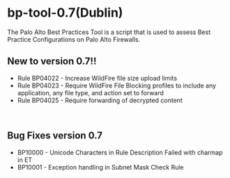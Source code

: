 # bp-tool-0.7(Dublin)

The Palo Alto Best Practices Tool is a script that is used to assess Best Practice Configurations on Palo Alto Firewalls.

<h2>New to version 0.7!!</h2>
<ul>
<li>Rule BP04022 - Increase WildFire file size upload limits  <br>
<li>Rule BP04023 - Require WildFire File Blocking profiles to include any application, any file type, and action set to forward <br>
<li>Rule BP04025 - Require forwarding of decrypted content<br>
</ul>


<br>

<h2>Bug Fixes version 0.7</h2>
<ul>
<li>BP10000 - Unicode Characters in Rule Description Failed with charmap in ET
<li>BP10001 - Exception handling in Subnet Mask Check Rule
</ul>
